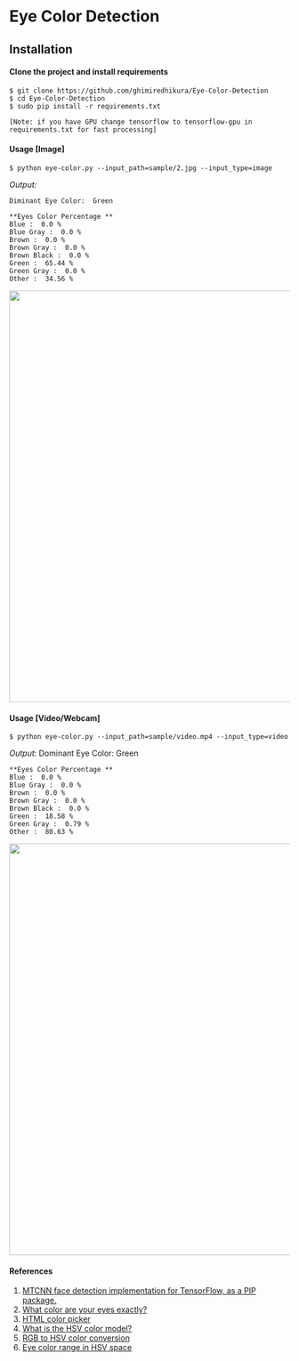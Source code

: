 # Eye Color Detection

## Installation 
#### Clone the project and install requirements
    $ git clone https://github.com/ghimiredhikura/Eye-Color-Detection
    $ cd Eye-Color-Detection
    $ sudo pip install -r requirements.txt

    [Note: if you have GPU change tensorflow to tensorflow-gpu in requirements.txt for fast processing]

#### Usage [Image]
    $ python eye-color.py --input_path=sample/2.jpg --input_type=image

*Output:*

    Diminant Eye Color:  Green

    **Eyes Color Percentage **
    Blue :  0.0 %
    Blue Gray :  0.0 %
    Brown :  0.0 %
    Brown Gray :  0.0 %
    Brown Black :  0.0 %
    Green :  65.44 %
    Green Gray :  0.0 %
    Other :  34.56 %

<p align="left"><img src="data/result.jpg" width="740"\></p>

#### Usage [Video/Webcam]
    $ python eye-color.py --input_path=sample/video.mp4 --input_type=video

*Output:*
    Dominant Eye Color:  Green

    **Eyes Color Percentage **
    Blue :  0.0 %
    Blue Gray :  0.0 %
    Brown :  0.0 %
    Brown Gray :  0.0 %
    Brown Black :  0.0 %
    Green :  18.58 %
    Green Gray :  0.79 %
    Other :  80.63 %

<p align="left"><img src="data/result_video.jpg" width="740"\></p>

#### References
1. [MTCNN face detection implementation for TensorFlow, as a PIP package.](https://github.com/ipazc/mtcnn)
1. [What color are your eyes exactly?](https://www.edow.com/general-eye-care/eyecolor/)
2. [HTML color picker](https://www.w3schools.com/colors/colors_picker.asp?colorhex=ffff00)
3. [What is the HSV color model?](https://www.lifewire.com/what-is-hsv-in-design-1078068)
4. [RGB to HSV color conversion](https://www.rapidtables.com/convert/color/rgb-to-hsv.html)
5. [Eye color range in HSV space](https://github.com/jeffreyolchovy/whatismyeyecolor/blob/master/library/src/main/scala/com/whatismyeyecolor/ColorRange.scala)